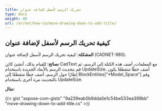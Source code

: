 ```yaml
---
title: تحريك الرسم لأسفل لإضافة عنوان
type: docs
weight: 40
url: /ar/net/how-to/move-drawing-down-to-add-title/
---
```


## **كيفية تحريك الرسم لأسفل لإضافة عنوان**

**المشكلة:** كيفية تحريك الرسم لأسفل لإضافة عنوان (CADNET-980).

**نصائح:** للقيام بذلك، أنشئ كائن CadText مع المعلمات، أضف هذه الكتلة إلى الرسم، ثم قم بتحديث الرسم بالأبعاد الجديدة باستخدام UpdateSize، أضف خطًا متقطعًا يكون إطارًا حول الرسم، أضف خطًا متقطعًا إلى BlockEntities["*Model_Space"] وقم بالتحديث مرة أخرى باستخدام UpdateSize.

**مثال:**

{{< gist "aspose-com-gists" "9a239eab0b9dda0e1c54be533ea399bb" "move-drawing-down-to-add-title.cs" >}}

